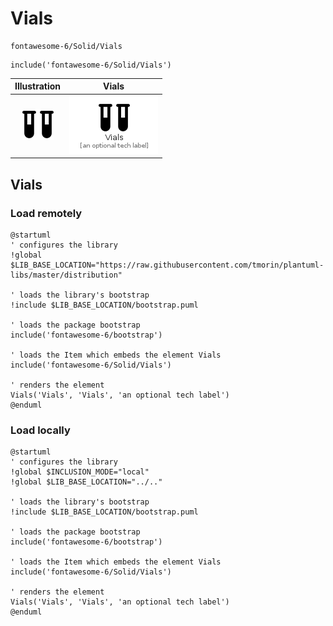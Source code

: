 # Vials


```text
fontawesome-6/Solid/Vials
```

```text
include('fontawesome-6/Solid/Vials')
```



| Illustration | Vials |
| :---: | :---: |
| ![illustration for Illustration](../../fontawesome-6/Solid/Vials.png) | ![illustration for Vials](../../fontawesome-6/Solid/Vials.Local.png) |




## Vials

### Load remotely
```plantuml
@startuml
' configures the library
!global $LIB_BASE_LOCATION="https://raw.githubusercontent.com/tmorin/plantuml-libs/master/distribution"

' loads the library's bootstrap
!include $LIB_BASE_LOCATION/bootstrap.puml

' loads the package bootstrap
include('fontawesome-6/bootstrap')

' loads the Item which embeds the element Vials
include('fontawesome-6/Solid/Vials')

' renders the element
Vials('Vials', 'Vials', 'an optional tech label')
@enduml
```

### Load locally
```plantuml
@startuml
' configures the library
!global $INCLUSION_MODE="local"
!global $LIB_BASE_LOCATION="../.."

' loads the library's bootstrap
!include $LIB_BASE_LOCATION/bootstrap.puml

' loads the package bootstrap
include('fontawesome-6/bootstrap')

' loads the Item which embeds the element Vials
include('fontawesome-6/Solid/Vials')

' renders the element
Vials('Vials', 'Vials', 'an optional tech label')
@enduml
```

